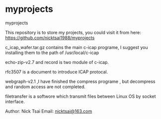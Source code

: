 myprojects
==========

myprojects

This repository is to store my projects, you could visit it from here: https://github.com/nicktsai1988/myprojects

c_icap_wafer.tar.gz contains the main c-icap programe, I suggest you installing them to the path of /usr/local/c-icap

echo-zip-v2.7 and record is two module of c-icap.

rfc3507 is a document to introduce ICAP protocal.

webgraph-v2.1 ,I have finished the compress programe , but decompress and random access are not completed.

filetransfer is a softwore which transmit files between Linux OS by socket interface.

Author: Nick Tsai 
Email: nicktsai@163.com

